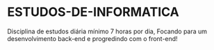 # ESTUDOS-DE-INFORMATICA
Disciplina de estudos diária mínimo 7 horas por dia, Focando para um desenvolvimento back-end e progredindo com o front-end! 
